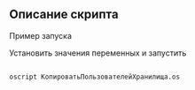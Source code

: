 ## Описание скрипта

Пример запуска 

Установить значения переменных и запустить

``` cmd 

oscript КопироватьПользователейХранилища.os

```
